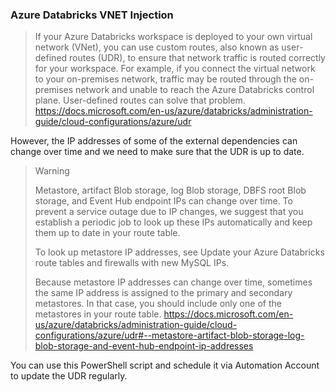 ### Azure Databricks VNET Injection
> If your Azure Databricks workspace is deployed to your own virtual network (VNet), you can use custom routes, also known as user-defined routes (UDR), to ensure that network traffic is routed correctly for your workspace. For example, if you connect the virtual network to your on-premises network, traffic may be routed through the on-premises network and unable to reach the Azure Databricks control plane. User-defined routes can solve that problem.
https://docs.microsoft.com/en-us/azure/databricks/administration-guide/cloud-configurations/azure/udr

However, the IP addresses of some of the external dependencies can change over time and we need to make sure that the UDR is up to date. 

> Warning
>
> Metastore, artifact Blob storage, log Blob storage, DBFS root Blob storage, and Event Hub endpoint IPs can change over time. To prevent a service outage due to IP changes, we suggest that you establish a periodic job to look up these IPs automatically and keep them up to date in your route table.
> 
> To look up metastore IP addresses, see Update your Azure Databricks route tables and firewalls with new MySQL IPs.
> 
> Because metastore IP addresses can change over time, sometimes the same IP address is assigned to the primary and secondary metastores. In that case, you should include only one of the metastores in your route table.
> https://docs.microsoft.com/en-us/azure/databricks/administration-guide/cloud-configurations/azure/udr#--metastore-artifact-blob-storage-log-blob-storage-and-event-hub-endpoint-ip-addresses

You can use this PowerShell script and schedule it via Automation Account to update the UDR regularly. 
